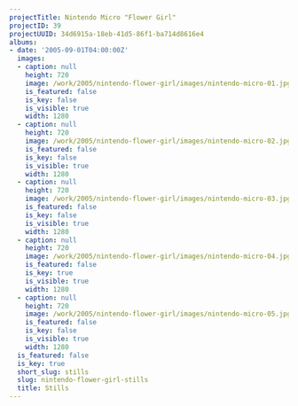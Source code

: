 ```yaml
---
projectTitle: Nintendo Micro "Flower Girl"
projectID: 39
projectUUID: 34d6915a-18eb-41d5-86f1-ba714d8616e4
albums:
- date: '2005-09-01T04:00:00Z'
  images:
  - caption: null
    height: 720
    image: /work/2005/nintendo-flower-girl/images/nintendo-micro-01.jpg
    is_featured: false
    is_key: false
    is_visible: true
    width: 1280
  - caption: null
    height: 720
    image: /work/2005/nintendo-flower-girl/images/nintendo-micro-02.jpg
    is_featured: false
    is_key: false
    is_visible: true
    width: 1280
  - caption: null
    height: 720
    image: /work/2005/nintendo-flower-girl/images/nintendo-micro-03.jpg
    is_featured: false
    is_key: false
    is_visible: true
    width: 1280
  - caption: null
    height: 720
    image: /work/2005/nintendo-flower-girl/images/nintendo-micro-04.jpg
    is_featured: false
    is_key: true
    is_visible: true
    width: 1280
  - caption: null
    height: 720
    image: /work/2005/nintendo-flower-girl/images/nintendo-micro-05.jpg
    is_featured: false
    is_key: false
    is_visible: true
    width: 1280
  is_featured: false
  is_key: true
  short_slug: stills
  slug: nintendo-flower-girl-stills
  title: Stills
---
```

